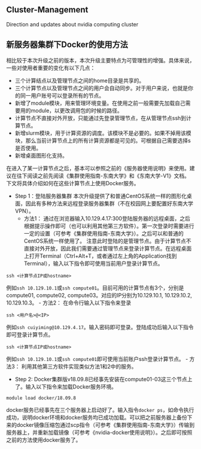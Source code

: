 ## Cluster-Management
Direction and updates about nvidia computing cluster
## 新服务器集群下Docker的使用方法
相比较于本次升级之前的版本，本次升级主要特点为可管理性的增强。具体来说，一些对使用者重要的变化有以下几点：
- 三个计算结点以及管理节点之间的home目录是共享的。
- 三个计算节点以及管理节点之间的用户会自动同步。对于用户来说，也就是你的同一用户账号可以登录所有的节点。
- 新增了module模块，用来管理环境变量。在使用之前一般需要先加载自己需要用的module，以更改调用包的时候的路径。
- 计算节点不直接对外开放，只能通过先登录管理节点，在从管理节点ssh到计算节点。
- 新增slurm模块，用于计算资源的调度。该模块不是必要的。如果不掉用该模块，那么当前计算节点上的所有计算资源都是可见的。可根据自己需要选择s是否使用。
- 新增桌面图形化支持。
	
在进入了某一计算节点之后，基本可以参照之前的《服务器使用说明》来使用。建议在往下阅读之前先阅读《集群使用指南-东南大学》和《东南大学-V1》文档。下文将具体介绍如何在这些计算节点上使用Docker服务。

- Step 1：登陆服务器集群
本次升级提供了和普通CentOS系统一样的图形化桌面，因此有多种方法来远程登录服务器集群（不在校园网上要配置好东南大学VPN）。
	- 方法1：
通过在浏览器输入10.129.4.17:300登陆服务器的远程桌面，之后根据提示操作即可（也可以利用其他第三方软件）。第一次登录时需要进行一定的设置（可参考《集群使用指南-东南大学》）。之后可以和普通的CentOS系统一样使用了。
注意此时登陆的是管理节点。由于计算节点不直接对外开放，因此我们需要通过管理节点来登录计算节点。在远程桌面上打开Terminal（Ctrl+Alt+T，或者通过左上角的Application找到Terminal），输入以下指令即可使用当前用户登录计算节点。
```
ssh <计算节点IP或hostname>
```
例如`ssh 10.129.10.1`或`ssh compute01`。目前可用的计算节点有3个，分别是compute01, compute02, compute03。对应的IP分别为10.129.10.1, 10.129.10.2, 10.129.10.3。
	- 方法2：
在命令行输入以下指令来登录
```
ssh <用户名>@<IP>
```
例如`ssh cuiyiming@10.129.4.17`。输入密码即可登录。登陆成功后输入以下指令即可登录计算节点。
```
ssh <计算节点IP或hostname>
```
例如`ssh 10.129.10.1`或`ssh compute01`即可使用当前账户ssh登录计算节点。
	- 方法3：
利用其他第三方软件实现类似方法1和2中的服务。

- Step 2:
Docker集群版v18.09.8已经事先安装在compute01-03这三个节点上了。输入以下指令来加载Docker服务环境。
```
module load docker/18.09.8 
```
docker服务已经事先在三个服务器上启动好了。输入指令`docker ps`，如命令执行成功，说明docker环境和docker服务均已成功加载。可以把之前服务器上备份下来的docker镜像压缩包通过scp指令（可参考《集群使用指南-东南大学》）传输到服务器上，并重新加载镜像（可参考《nvidia-docker使用说明》）。之后即可按照之前的方法使用docker服务了。
